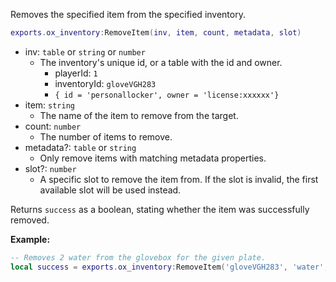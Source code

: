 Removes the specified item from the specified inventory.

```lua
exports.ox_inventory:RemoveItem(inv, item, count, metadata, slot)
```

- inv: `table` or `string` or `number`
  - The inventory's unique id, or a table with the id and owner.
    - playerId: `1`
    - inventoryId: `gloveVGH283`
    - `{ id = 'personallocker', owner = 'license:xxxxxx'}`
- item: `string`
  - The name of the item to remove from the target.
- count: `number`
  - The number of items to remove.
- metadata?: `table` or `string`
  - Only remove items with matching metadata properties.
- slot?: `number`
  - A specific slot to remove the item from. If the slot is invalid, the first available slot will be used instead.

Returns `success` as a boolean, stating whether the item was successfully removed.

**Example:**

```lua
-- Removes 2 water from the glovebox for the given plate.
local success = exports.ox_inventory:RemoveItem('gloveVGH283', 'water', 2)
```
